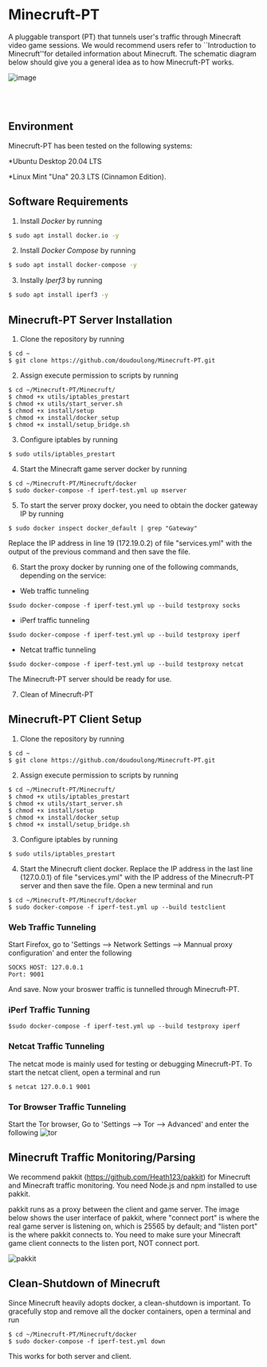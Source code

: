 # Minecruft-PT
A pluggable transport (PT) that tunnels user's traffic through Minecraft video game sessions. We would recommend users refer to ``Introduction to Minecruft''for detailed information about Minecruft. The schematic diagram below should give you a general idea as to how Minecruft-PT works.

![image](https://user-images.githubusercontent.com/4751354/168675516-458acaf6-7fd1-4a1e-adc5-11ad2df7f785.png)

<br>
<br>

## Environment
Minecruft-PT has been tested on the following systems:

*Ubuntu Desktop 20.04 LTS 

*Linux Mint "Una" 20.3 LTS (Cinnamon Edition).


## Software Requirements
1. Install *Docker* by running
```bash
$ sudo apt install docker.io -y
```

2. Install *Docker Compose* by running
```bash
$ sudo apt install docker-compose -y
``` 

3. Instally *Iperf3* by running
```bash
$ sudo apt install iperf3 -y
```

## Minecruft-PT Server Installation
1. Clone the repository by running
```
$ cd ~
$ git clone https://github.com/doudoulong/Minecruft-PT.git
```

2. Assign execute permission to scripts by running
```
$ cd ~/Minecruft-PT/Minecruft/
$ chmod +x utils/iptables_prestart
$ chmod +x utils/start_server.sh
$ chmod +x install/setup
$ chmod +x install/docker_setup
$ chmod +x install/setup_bridge.sh
``` 

3. Configure iptables by running
```
$ sudo utils/iptables_prestart
```

4. Start the Minecraft game server docker by running
```
$ cd ~/Minecruft-PT/Minecruft/docker
$ sudo docker-compose -f iperf-test.yml up mserver
```

5. To start the server proxy docker, you need to obtain the docker gateway IP by running
```
$ sudo docker inspect docker_default | grep "Gateway"
```

Replace the IP address in line 19 (172.19.0.2) of file "services.yml" with the output of the previous command and then save the file.

6. Start the proxy docker by running one of the following commands, depending on the service: 
* Web traffic tunneling
```
$sudo docker-compose -f iperf-test.yml up --build testproxy socks
```

* iPerf traffic tunneling
```
$sudo docker-compose -f iperf-test.yml up --build testproxy iperf
```

* Netcat traffic tunneling
```
$sudo docker-compose -f iperf-test.yml up --build testproxy netcat
```

The Minecruft-PT server should be ready for use.

7. Clean of Minecruft-PT

## Minecruft-PT Client Setup
1. Clone the repository by running
```
$ cd ~
$ git clone https://github.com/doudoulong/Minecruft-PT.git
```

2. Assign execute permission to scripts by running
```
$ cd ~/Minecruft-PT/Minecruft/
$ chmod +x utils/iptables_prestart
$ chmod +x utils/start_server.sh
$ chmod +x install/setup
$ chmod +x install/docker_setup
$ chmod +x install/setup_bridge.sh
``` 

3. Configure iptables by running
```
$ sudo utils/iptables_prestart
```

4. Start the Minecruft client docker.
Replace the IP address in the last line (127.0.0.1) of file "services.yml" with the IP address of the Minecruft-PT server and then save the file. Open a new terminal and run
```
$ cd ~/Minecruft-PT/Minecruft/docker
$ sudo docker-compose -f iperf-test.yml up --build testclient
```

### Web Traffic Tunneling
Start Firefox, go to 'Settings --> Network Settings --> Mannual proxy configuration' and enter the following 
```
SOCKS HOST: 127.0.0.1
Port: 9001
```
And save. Now your broswer traffic is tunnelled through Minecruft-PT.

### iPerf Traffic Tunning 
```
$sudo docker-compose -f iperf-test.yml up --build testproxy iperf
```

### Netcat Traffic Tunneling
The netcat mode is mainly used for testing or debugging Minecruft-PT. To start the netcat client, open a terminal and run
```
$ netcat 127.0.0.1 9001
```
### Tor Browser Traffic Tunneling
Start the Tor browser, Go to 'Settings --> Tor --> Advanced' and enter the following 
![tor](https://user-images.githubusercontent.com/4751354/168845428-52ce8b54-bae6-4bfc-913b-508ca2a79ec5.jpg)


## Minecruft Traffic Monitoring/Parsing
We recommend pakkit (https://github.com/Heath123/pakkit) for Minecruft and Minecraft traffic monitoring. You need Node.js and npm installed to use pakkit. 

pakkit runs as a proxy between the client and game server. The image below shows the user interface of pakkit, where "connect port" is where the real game server is listening on, which is 25565 by default; and "listen port" is the where pakkit connects to.  You need to make sure your Minecraft game client connects to the listen port, NOT connect port. 

![pakkit](https://user-images.githubusercontent.com/4751354/168687111-788b5b2e-b3d0-402b-8d38-3bb3341d34e3.jpg)


## Clean-Shutdown of Minecruft
Since Minecruft heavily adopts docker, a clean-shutdown is important. To gracefully stop and remove all the docker containers, open a terminal and run
```
$ cd ~/Minecruft-PT/Minecruft/docker
$ sudo docker-compose -f iperf-test.yml down
```
This works for both server and client. 

